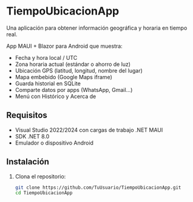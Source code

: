 # TiempoUbicacionApp
Una aplicación para obtener información geográfica y horaria en tiempo real.

App MAUI + Blazor para Android que muestra:
- Fecha y hora local / UTC
- Zona horaria actual (estándar o ahorro de luz)
- Ubicación GPS (latitud, longitud, nombre del lugar)
- Mapa embebido (Google Maps iframe)
- Guarda historial en SQLite
- Comparte datos por apps (WhatsApp, Gmail...)
- Menú con Histórico y Acerca de

## Requisitos
- Visual Studio 2022/2024 con cargas de trabajo .NET MAUI
- SDK .NET 8.0
- Emulador o dispositivo Android

## Instalación
1. Clona el repositorio:
   ```bash
   git clone https://github.com/TuUsuario/TiempoUbicacionApp.git
   cd TiempoUbicacionApp

